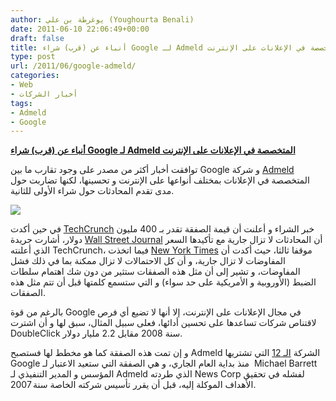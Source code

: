 ```yaml
---
author: يوغرطة بن علي (Youghourta Benali)
date: 2011-06-10 22:06:49+00:00
draft: false
title: أنباء عن (قرب) شراء Google لـ Admeld المتخصصة في الإعلانات على الإنترنت
type: post
url: /2011/06/google-admeld/
categories:
- Web
- أخبار الشركات
tags:
- Admeld
- Google
---
```


[**أنباء عن (قرب) شراء Google لـ Admeld المتخصصة في الإعلانات على الإنترنت**](http://www.it-scoop.com/2011/06/google-admeld/)


توافقت أخبار أكثر من مصدر على وجود تقارب ما بين Google و شركة [Admeld](http://www.admeld.com/) المتخصصة في الإعلانات بمختلف أنواعها على الإنترنت و تحسينها، لكنها تضاربت حول مدى تقدم المحادثات حول شراء الأولى للثانية.

[![](http://www.it-scoop.com/wp-content/uploads/2011/06/admeld-google.png)
](http://www.it-scoop.com/2011/06/google-admeld/)

في حين أكدت [TechCrunch](http://techcrunch.com/2011/06/09/google-acquires-admeld-for-400-million/?utm_source=feedburner&utm_medium=feed&utm_campaign=Feed%3A+Techcrunch+%28TechCrunch%29&utm_content=Google+Reader) خبر الشراء و أعلنت أن قيمة الصفقة تقدر بـ 400 مليون دولار، أشارت جريدة [Wall Street Journal](http://online.wsj.com/article/SB10001424052702304392704576376221042400728.html?mod=rss_Technology) أن المحادثات لا تزال جارية مع تأكيدها السعر الذي أعلنته TechCrunch، فيما اتخذت [New York Times](http://bits.blogs.nytimes.com/2011/06/09/google-in-talks-to-buy-admeld-for-400-million/?partner=rss&emc=rss) موقفا ثالثا، حيث أكدت أن المفاوضات لا تزال جارية، و أن كل الاحتمالات لا تزال ممكنة بما في ذلك فشل المفاوضات، و تشير إلى أن مثل هذه الصفقات ستثير من دون شك اهتمام سلطات الضبط (الأوروبية و الأمريكية على حد سواء) و التي ستسمع كلمتها قبل أن تتم مثل هذه الصفقات.

بالرغم من قوة Google في مجال الإعلانات على الإنترنت، إلا أنها لا تضيع أي فرص لاقتناص شركات تساعدها على تحسين أدائها، فعلى سبيل المثال، سبق لها و أن اشترت DoubleClick سنة 2008 مقابل 2.2 مليار دولار.

و إن تمت هذه الصفقة كما هو مخطط لها فستصبح Admeld الشركة [الـ 12](http://adage.com/article/digital/google-acquires-ad-optimization-firm-admeld-400-million/228108/) التي تشتريها Google منذ بداية العام الجاري، و هي الصفقة التي ستعيد الاعتبار لـ  Michael Barrett المؤسس و المدير التنفيذي لـ Admeld الذي طردته News Corp لفشله في تحقيق الأهداف الموكلة إليه، قبل أن يقرر تأسيس شركته الخاصة سنة 2007.

